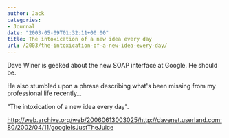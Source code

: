 ```yaml
---
author: Jack
categories:
- Journal
date: "2003-05-09T01:32:11+00:00"
title: The intoxication of a new idea every day
url: /2003/the-intoxication-of-a-new-idea-every-day/
---
```


Dave Winer is geeked about the new SOAP interface at Google. He should be.

He also stumbled upon a phrase describing what's been missing from my professional life recently&#8230;

"The intoxication of a new idea every day".

http://web.archive.org/web/20060613003025/http://davenet.userland.com:80/2002/04/11/googleIsJustTheJuice